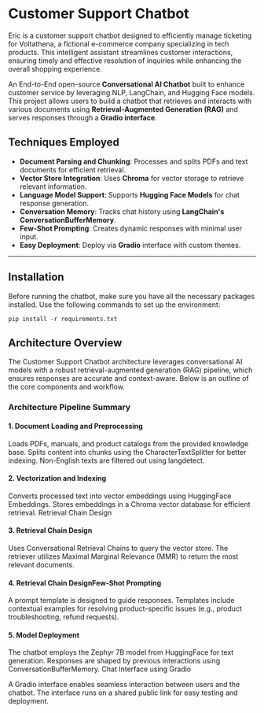 # Customer Support Chatbot

Eric is a customer support chatbot designed to efficiently manage ticketing for Voltathena, a fictional e-commerce company specializing in tech products. This intelligent assistant streamlines customer interactions, ensuring timely and effective resolution of inquiries while enhancing the overall shopping experience.

An End-to-End open-source **Conversational AI Chatbot** built to enhance customer service by leveraging NLP, LangChain, and Hugging Face models. This project allows users to build a chatbot that retrieves and interacts with various documents using **Retrieval-Augmented Generation (RAG)** and serves responses through a **Gradio interface**. 

## Techniques Employed

- **Document Parsing and Chunking**: Processes and splits PDFs and text documents for efficient retrieval.
- **Vector Store Integration**: Uses **Chroma** for vector storage to retrieve relevant information.
- **Language Model Support**: Supports **Hugging Face Models** for chat response generation.
- **Conversation Memory**: Tracks chat history using **LangChain's ConversationBufferMemory**.
- **Few-Shot Prompting**: Creates dynamic responses with minimal user input.
- **Easy Deployment**: Deploy via **Gradio** interface with custom themes.

---

## Installation

Before running the chatbot, make sure you have all the necessary packages installed. Use the following commands to set up the environment:

`pip install -r requirements.txt`

## Architecture Overview
The Customer Support Chatbot architecture leverages conversational AI models with a robust retrieval-augmented generation (RAG) pipeline, which ensures responses are accurate and context-aware. Below is an outline of the core components and workflow.

### Architecture Pipeline Summary

#### 1. Document Loading and Preprocessing

Loads PDFs, manuals, and product catalogs from the provided knowledge base.
Splits content into chunks using the CharacterTextSplitter for better indexing.
Non-English texts are filtered out using langdetect.

#### 2. Vectorization and Indexing

Converts processed text into vector embeddings using HuggingFace Embeddings.
Stores embeddings in a Chroma vector database for efficient retrieval.
Retrieval Chain Design

#### 3. Retrieval Chain Design
Uses Conversational Retrieval Chains to query the vector store.
The retriever utilizes Maximal Marginal Relevance (MMR) to return the most relevant documents.

#### 4. Retrieval Chain DesignFew-Shot Prompting

A prompt template is designed to guide responses.
Templates include contextual examples for resolving product-specific issues (e.g., product troubleshooting, refund requests).

#### 5. Model Deployment

The chatbot employs the Zephyr 7B model from HuggingFace for text generation.
Responses are shaped by previous interactions using ConversationBufferMemory.
Chat Interface using Gradio

A Gradio interface enables seamless interaction between users and the chatbot.
The interface runs on a shared public link for easy testing and deployment.


